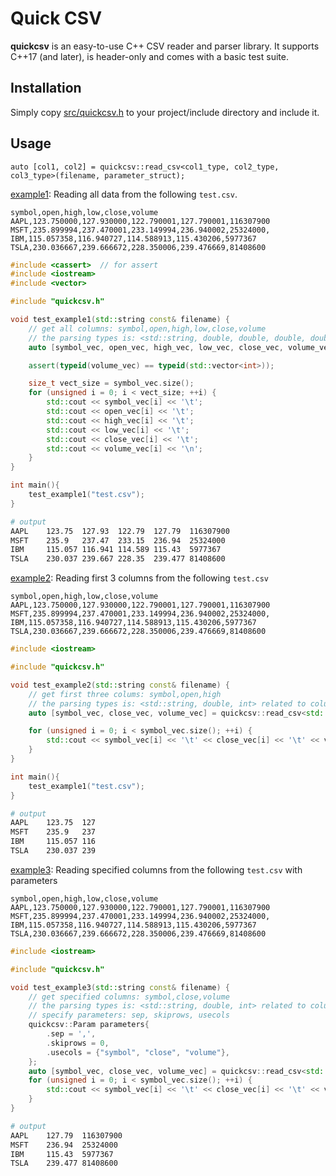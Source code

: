 # Quick CSV

**quickcsv** is an easy-to-use C++ CSV reader and parser library. It supports C++17 (and later), is header-only and comes with a basic test suite.

## Installation

Simply copy [src/quickcsv.h](src/quickcsv.h) to your project/include directory and include it.

## Usage

`auto [col1, col2] = quickcsv::read_csv<col1_type, col2_type, col3_type>(filename, parameter_struct);`

[example1](tests/example1.h): Reading all data from the following `test.csv`.

```csv
symbol,open,high,low,close,volume
AAPL,123.750000,127.930000,122.790001,127.790001,116307900
MSFT,235.899994,237.470001,233.149994,236.940002,25324000,
IBM,115.057358,116.940727,114.588913,115.430206,5977367
TSLA,230.036667,239.666672,228.350006,239.476669,81408600
```

```cpp
#include <cassert>  // for assert
#include <iostream>
#include <vector>

#include "quickcsv.h"

void test_example1(std::string const& filename) {
    // get all columns: symbol,open,high,low,close,volume
    // the parsing types is: <std::string, double, double, double, double, int> respectively
    auto [symbol_vec, open_vec, high_vec, low_vec, close_vec, volume_vec] = quickcsv::read_csv<std::string, double, double, double, double, int>(filename);

    assert(typeid(volume_vec) == typeid(std::vector<int>));

    size_t vect_size = symbol_vec.size();
    for (unsigned i = 0; i < vect_size; ++i) {
        std::cout << symbol_vec[i] << '\t';
        std::cout << open_vec[i] << '\t';
        std::cout << high_vec[i] << '\t';
        std::cout << low_vec[i] << '\t';
        std::cout << close_vec[i] << '\t';
        std::cout << volume_vec[i] << '\n';
    }
}

int main(){
    test_example1("test.csv");
}
```

```bash
# output
AAPL    123.75  127.93  122.79  127.79  116307900
MSFT    235.9   237.47  233.15  236.94  25324000
IBM     115.057 116.941 114.589 115.43  5977367
TSLA    230.037 239.667 228.35  239.477 81408600
```

[example2](tests/example2.h): Reading first 3 columns from the following `test.csv`

```csv
symbol,open,high,low,close,volume
AAPL,123.750000,127.930000,122.790001,127.790001,116307900
MSFT,235.899994,237.470001,233.149994,236.940002,25324000,
IBM,115.057358,116.940727,114.588913,115.430206,5977367
TSLA,230.036667,239.666672,228.350006,239.476669,81408600
```

```cpp
#include <iostream>

#include "quickcsv.h"

void test_example2(std::string const& filename) {
    // get first three colums: symbol,open,high
    // the parsing types is: <std::string, double, int> related to column index
    auto [symbol_vec, close_vec, volume_vec] = quickcsv::read_csv<std::string, double, int>(filename);

    for (unsigned i = 0; i < symbol_vec.size(); ++i) {
        std::cout << symbol_vec[i] << '\t' << close_vec[i] << '\t' << volume_vec[i] << '\n';
    }
}

int main(){
    test_example1("test.csv");
}
```

```bash
# output
AAPL    123.75  127
MSFT    235.9   237
IBM     115.057 116
TSLA    230.037 239
```

[example3](tests/example3.h): Reading specified columns from the following `test.csv` with parameters

```csv
symbol,open,high,low,close,volume
AAPL,123.750000,127.930000,122.790001,127.790001,116307900
MSFT,235.899994,237.470001,233.149994,236.940002,25324000,
IBM,115.057358,116.940727,114.588913,115.430206,5977367
TSLA,230.036667,239.666672,228.350006,239.476669,81408600
```

```cpp
#include <iostream>

#include "quickcsv.h"

void test_example3(std::string const& filename) {
    // get specified columns: symbol,close,volume
    // the parsing types is: <std::string, double, int> related to column index
    // specify parameters: sep, skiprows, usecols
    quickcsv::Param parameters{
        .sep = ',',
        .skiprows = 0,
        .usecols = {"symbol", "close", "volume"},
    };
    auto [symbol_vec, close_vec, volume_vec] = quickcsv::read_csv<std::string, double, int>(filename, parameters);
    for (unsigned i = 0; i < symbol_vec.size(); ++i) {
        std::cout << symbol_vec[i] << '\t' << close_vec[i] << '\t' << volume_vec[i] << '\n';
    }
}
```

```bash
# output
AAPL    127.79  116307900
MSFT    236.94  25324000
IBM     115.43  5977367
TSLA    239.477 81408600
```